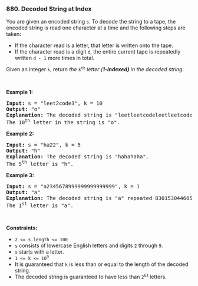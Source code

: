 <h3 align="left"> 880. Decoded String at Index</h3>
<div><p>You are given an encoded string <code>s</code>. To decode the string to a tape, the encoded string is read one character at a time and the following steps are taken:</p>

<ul>
	<li>If the character read is a letter, that letter is written onto the tape.</li>
	<li>If the character read is a digit <code>d</code>, the entire current tape is repeatedly written <code>d - 1</code> more times in total.</li>
</ul>

<p>Given an integer <code>k</code>, return <em>the </em><code>k<sup>th</sup></code><em> letter (<strong>1-indexed)</strong> in the decoded string</em>.</p>

<p>&nbsp;</p>
<p><strong>Example 1:</strong></p>

<pre><strong>Input:</strong> s = "leet2code3", k = 10
<strong>Output:</strong> "o"
<strong>Explanation:</strong> The decoded string is "leetleetcodeleetleetcodeleetleetcode".
The 10<sup>th</sup> letter in the string is "o".
</pre>

<p><strong>Example 2:</strong></p>

<pre><strong>Input:</strong> s = "ha22", k = 5
<strong>Output:</strong> "h"
<strong>Explanation:</strong> The decoded string is "hahahaha".
The 5<sup>th</sup> letter is "h".
</pre>

<p><strong>Example 3:</strong></p>

<pre><strong>Input:</strong> s = "a2345678999999999999999", k = 1
<strong>Output:</strong> "a"
<strong>Explanation:</strong> The decoded string is "a" repeated 8301530446056247680 times.
The 1<sup>st</sup> letter is "a".
</pre>

<p>&nbsp;</p>
<p><strong>Constraints:</strong></p>

<ul>
	<li><code>2 &lt;= s.length &lt;= 100</code></li>
	<li><code>s</code> consists of lowercase English letters and digits <code>2</code> through <code>9</code>.</li>
	<li><code>s</code> starts with a letter.</li>
	<li><code>1 &lt;= k &lt;= 10<sup>9</sup></code></li>
	<li>It is guaranteed that <code>k</code> is less than or equal to the length of the decoded string.</li>
	<li>The decoded string is guaranteed to have less than <code>2<sup>63</sup></code> letters.</li>
</ul>
</div>